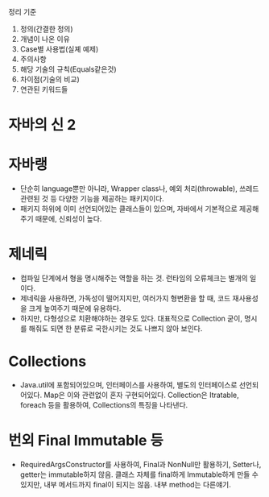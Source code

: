 정리 기준
1. 정의(간결한 정의)
2. 개념이 나온 이유
3. Case별 사용법(실졔 예제)
4. 주의사항
5. 해당 기술의 규칙(Equals같은것)
6. 차이점(기술의 비교)
7. 연관된 키워드들

# 자바의 신 2
 # 자바랭
  * 단순히 language뿐만 아니라, Wrapper class나, 예외 처리(throwable), 쓰레드 관련된 것 등 다양한 기능을 제공하는 패키지이다.
   * 패키지 하위에 이미 선언되어있는 클래스들이 있으며, 자바에서 기본적으로 제공해주기 때문에, 신뢰성이 높다.
 # 제네릭
  * 컴파일 단계에서 형을 명시해주는 역할을 하는 것. 런타임의 오류체크는 별개의 일이다.
   * 제네릭을 사용하면, 가독성이 떨어지지만, 여러가지 형변환을 할 때, 코드 재사용성을 크게 높여주기 때문에 유용하다.
   * 하지만, 다형성으로 치환해야하는 경우도 있다. 대표적으로 Collection 굳이, 명시를 해줘도 되면 한 분류로 국한시키는 것도 나쁘지 않아 보인다.
 # Collections
  * Java.util에 포함되어있으며, 인터페이스를 사용하여, 별도의 인터페이스로 선언되어있다. Map은 이와 관련없이 혼자 구현되어있다. Collection은 Itratable, foreach 등을 활용하여, Collections의 특징을 나타낸다.

  # 번외 Final Immutable 등
   * RequiredArgsConstructor를 사용하여, Final과 NonNull만 활용하기,
   Setter나, getter는 immutable하지 않음. 클래스 자체를 final하게 Immutable하게 만들 수 있지만, 
   내부 메서드까지 final이 되지는 않음.
   내부 method는 다른얘기.